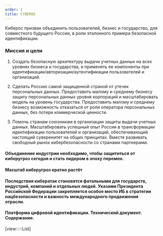 ```yaml
---
order: 1
title: CYBEROS
---
```


Киберос призван объединить пользователей, бизнес и государство, для совместного будущего России, в роли эталонного примера безопасной идентификации.

### Миссия и цели

1. Создать безопасную архитектуру выдачи учетных данных на всех уровнях бизнеса и государства, и применять ее компоненты при идентификации/авторизации/аутентификации пользователей и организаций.

2. Сделать Россию самой защищенной страной от утечек персональных данных. Предоставить малому и среднему бизнесу защиту персональных данных уровня корпораций и масштабировать модель на уровень государства. Предоставить малому и среднему бизнесу возможность отказаться от роли оператора персональных данных, без потери коммерческой ценности.

3. Помочь странам союзникам в организации защиты выдачи учетных данных. Масштабировать успешный опыт России в трансформации идентификации пользователей и организаций, обеспечивающий настоящий суверенитет на общих принципах. Вместе развивать свободный рынок кибербезопасности со странами партнерами.

#### Объединение индустрии необходимо, чтобы защититься от киберугроз сегодня и стать лидером в эпоху перемен.

#### **Масштаб киберугроз кратно растёт** 

#### **Последствия кибератак становятся фатальными для государств, индустрий, компаний и отдельных людей. Указами Президента Российской Федерации закрепляется особое место ИБ в стратегии нацбезопасности и важность международного продвижения отрасли.**



#### Платформа цифровой идентификации. Технический документ. Содержание.

[view:::::List]

### 